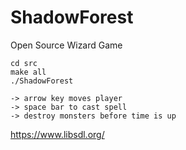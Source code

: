 # ShadowForest

Open Source Wizard Game


```
cd src
make all
./ShadowForest

-> arrow key moves player
-> space bar to cast spell
-> destroy monsters before time is up

```

https://www.libsdl.org/
